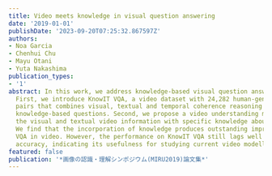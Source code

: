 ```yaml
---
title: Video meets knowledge in visual question answering
date: '2019-01-01'
publishDate: '2023-09-20T07:25:32.867597Z'
authors:
- Noa Garcia
- Chenhui Chu
- Mayu Otani
- Yuta Nakashima
publication_types:
- '1'
abstract: In this work, we address knowledge-based visual question answering in videos.
  First, we introduce KnowIT VQA, a video dataset with 24,282 human-generated question-answer
  pairs that combines visual, textual and temporal coherence reasoning together with
  knowledge-based questions. Second, we propose a video understanding model by combining
  the visual and textual video information with specific knowledge about the dataset.
  We find that the incorporation of knowledge produces outstanding improvements for
  VQA in video. However, the performance on KnowIT VQA still lags well behind human
  accuracy, indicating its usefulness for studying current video modelling limitations.
featured: false
publication: '*画像の認識・理解シンポジウム(MIRU2019)論文集*'
---
```


